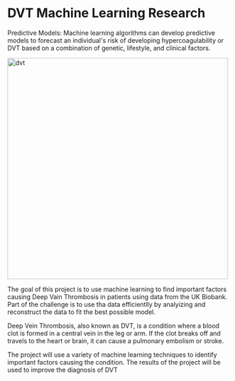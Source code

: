 # DVT Machine Learning Research
Predictive Models: Machine learning algorithms can develop predictive models to forecast 
an individual's risk of developing hypercoagulability or DVT
based on a combination of genetic, lifestyle, and clinical factors.

<img width="497" alt="dvt" src="https://github.com/Davidco94/DVT_Machine_Learning_Research/assets/104999374/c7e121b7-67d9-4a8f-b93c-f5736dea2f51">

The goal of this project is to use machine learning to find important factors causing Deep Vain Thrombosis in patients using data from the UK Biobank.
Part of the challenge is to use tha data efficientlly by analyizing and reconstruct the data to fit the best possible model.

Deep Vein Thrombosis, also known as DVT, is a condition where a blood clot is formed in a central vein in the leg or arm. 
If the clot breaks off and travels to the heart or brain, it can cause a pulmonary embolism or stroke.

The project will use a variety of machine learning techniques to identify important factors causing the condition. 
The results of the project will be used to improve the diagnosis of DVT
